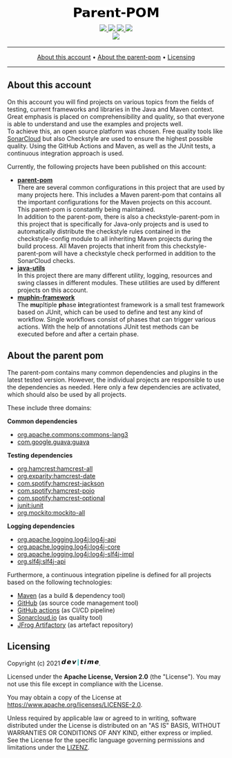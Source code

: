<p align="center">
  <img src="https://raw.githubusercontent.com/dev-time-tpw/parent-pom/main/images/Parent-POM.png" />
</p>

<p align="center">
<a href="https://github.com/dev-time-tpw/parent-pom/actions/workflows/build-job.yml" title="Build Job">
  <img src="https://img.shields.io/github/workflow/status/dev-time-tpw/parent-pom/Run%20snapshot%20build-job?logo=GitHub&style=plastic" />
</a>
<a href="https://github.com/dev-time-tpw/parent-pom/actions/workflows/quality-job.yml" title="Quality Job">
  <img src="https://img.shields.io/github/workflow/status/dev-time-tpw/parent-pom/Run%20quality%20build-job?label=quality-build&logo=GitHub&style=plastic" />
</a>
<a href="https://github.com/dev-time-tpw/parent-pom/blob/main/LICENSE" title="License">
  <img src="https://img.shields.io/github/license/dev-time-tpw/parent-pom?logo=GitHub&style=plastic" />
</a>
<a href="https://github.com/dev-time-tpw/parent-pom" title="Last Commit">
  <img src="https://img.shields.io/github/last-commit/dev-time-tpw/parent-pom?logo=GitHub&style=plastic" />
</a>
<br />
<a href="https://sonarcloud.io/dashboard?id=devtime_parent-pom" title="Quality Gate">
  <img src="https://img.shields.io/sonar/quality_gate/devtime_parent-pom?logo=SonarCloud&server=https%3A%2F%2Fsonarcloud.io&style=plastic" />
</a>
</p>

<hr />
<p align="center">
    <a href="#about-this-account">About this account</a> • 
    <a href="#about-the-parent-pom">About the parent-pom</a> • 
    <a href="#licensing">Licensing</a>
</p>
<hr />

<!-- anker for maven site <a name="about-this-account"></a> -->

## About this account

On this account you will find projects on various topics from the fields of testing, current frameworks and libraries 
in the Java and Maven context. Great emphasis is placed on comprehensibility and quality, so that everyone is able to 
understand and use the examples and projects well.<br />
To achieve this, an open source platform was chosen. Free quality tools like [SonarCloud](Sonarcloud.io) but also 
Checkstyle are used to ensure the highest possible quality. Using the GitHub Actions and Maven, as well as the JUnit 
tests, a continuous integration approach is used.

Currently, the following projects have been published on this account:

* **<a href="https://github.com/dev-time-tpw/parent-pom">parent-pom</a>**<br />
There are several common configurations in this project that are used by many projects here. This includes a Maven 
parent-pom that contains all the important configurations for the Maven projects on this account. This parent-pom is 
constantly being maintained.<br />
In addition to the parent-pom, there is also a checkstyle-parent-pom in this project that is specifically for Java-only 
projects and is used to automatically distribute the checkstyle rules contained in the checkstyle-config module to all 
inheriting Maven projects during the build process. All Maven projects that inherit from this checkstyle-parent-pom will 
have a checkstyle check performed in addition to the SonarCloud checks.
* **<a href="https://github.com/dev-time-tpw/java-utils">java-utils</a>**<br />
In this project there are many different utility, logging, resources and swing classes in different modules. These 
utilities are used by different projects on this account.
* **<a href="https://github.com/dev-time-tpw/muphin-framework">muphin-framework</a>**<br />
The **mu**pltiple **ph**ase **in**tegrationtest framework is a small test framework based on JUnit, which can be used 
to define and test any kind of workflow. Single workflows consist of phases that can trigger various actions. With the 
help of annotations JUnit test methods can be executed before and after a certain phase.

<!-- anker for maven site <a name="about-the-parent-pom"></a> -->

## About the parent pom

The parent-pom contains many common dependencies and plugins in the latest tested version. However, the individual 
projects are responsible to use the dependencies as needed. Here only a few dependencies are activated, which should 
also be used by all projects.

These include three domains:

**Common dependencies**

* <a href="https://commons.apache.org/proper/commons-lang/">org.apache.commons:commons-lang3</a>
* <a href="https://github.com/google/guava">com.google.guava:guava</a>

**Testing dependencies**

* <a href="http://hamcrest.org/JavaHamcrest/distributables">org.hamcrest:hamcrest-all</a>
* <a href="https://github.com/eXparity/hamcrest-date">org.exparity:hamcrest-date</a>
* <a href="https://github.com/spotify/java-hamcrest">com.spotify:hamcrest-jackson</a>
* <a href="https://github.com/spotify/java-hamcrest">com.spotify:hamcrest-pojo</a>
* <a href="https://github.com/spotify/java-hamcrest">com.spotify:hamcrest-optional</a>
* <a href="https://junit.org/junit4/">junit:junit</a>
* <a href="https://site.mockito.org/">org.mockito:mockito-all</a>

**Logging dependencies**

* <a href="https://logging.apache.org/log4j/2.x/">org.apache.logging.log4j:log4j-api</a>
* <a href="https://logging.apache.org/log4j/2.x/">org.apache.logging.log4j:log4j-core</a>
* <a href="https://logging.apache.org/log4j/2.x/">org.apache.logging.log4j:log4j-slf4j-impl</a>
* <a href="http://www.slf4j.org/">org.slf4j:slf4j-api</a>

Furthermore, a continuous integration pipeline is defined for all projects based on the following technologies:

* <a href="https://maven.apache.org/">Maven</a> (as a build & dependency tool)
* <a href="https://github.com/dev-time-tpw">GitHub</a> (as source code management tool)
* <a href="https://docs.github.com/en/free-pro-team@latest/actions">GitHub actions</a> (as CI/CD pipeline)
* <a href="https://sonarcloud.io/organizations/devtime/projects">Sonarcloud.io</a> (as quality tool)
* <a href="https://devtime.jfrog.io/ui/packages">JFrog Artifactory</a> (as artefact repository)

<!-- anker for maven site <a name="licensing"></a> -->

## Licensing

Copyright (c) 2021 <img src="https://raw.githubusercontent.com/dev-time-tpw/parent-pom/main/images/dev-time-86x15.png" />.

Licensed under the **Apache License, Version 2.0** (the "License"). You may not use this file except in compliance with 
the License.

You may obtain a copy of the License at <a href="https://www.apache.org/licenses/LICENSE-2.0">https://www.apache.org/licenses/LICENSE-2.0</a>.

Unless required by applicable law or agreed to in writing, software distributed under the License is distributed on an 
"AS IS" BASIS, WITHOUT WARRANTIES OR CONDITIONS OF ANY KIND, either express or implied. See the License for the specific 
language governing permissions and limitations under the [LIZENZ](LICENSE).